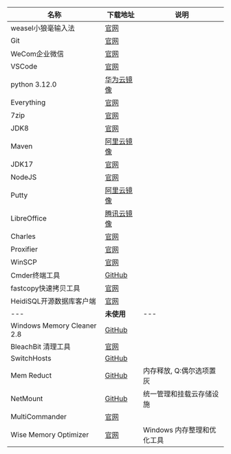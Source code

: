 | 名称                      | 下载地址                                                     | 说明       |
|-------------------------|------------------------------------------------------------|----------|
| weasel小狼毫输入法          | [官网](https://rime.im/)                                    |          |
| Git                      | [官网](https://git-scm.com/download)                        |          |
| WeCom企业微信              | [官网](https://work.weixin.qq.com/)                          |          |
| VSCode                   | [官网](https://code.visualstudio.com/)                       |          |
| python 3.12.0            | [华为云镜像](https://mirrors.huaweicloud.com/python/3.12.0/)      |          |
| Everything               | [官网](https://www.voidtools.com/zh-cn/)                     |          |
| 7zip                     | [官网](https://sparanoid.com/lab/7z/)                        |          |
| JDK8                     | [官网](https://www.oracle.com/java/technologies/downloads/#java8-windows) |          |
| Maven                    | [阿里云镜像](https://mirrors.aliyun.com/apache/maven/maven-3/3.9.5/binaries/) |          |
| JDK17                    | [官网](https://www.oracle.com/java/technologies/downloads/#jdk17-windows) |          |
| NodeJS                   | [官网](http://www.nodejs.com.cn/)                            |          |
| Putty                    | [阿里云镜像](https://mirrors.aliyun.com/putty/latest.html)         |          |
| LibreOffice              | [腾讯云镜像](https://mirrors.cloud.tencent.com/libreoffice/libreoffice/stable/) |          |
| Charles                  | [官网](https://www.charlesproxy.com/latest-release/download.do) |          |
| Proxifier                | [官网](http://www.proxifier.com/)                            |          |
| WinSCP                   | [官网](https://winscp.net/eng/download.php)                  |          |
| Cmder终端工具              | [GitHub](https://github.com/cmderdev/cmder/releases)           |          |
| fastcopy快速拷贝工具         | [官网](https://fastcopy.jp/)                                 |          |
| HeidiSQL开源数据库客户端     | [官网](https://www.heidisql.com/)                            |          |
|---|**未使用**|---|
| Windows Memory Cleaner 2.8 | [GitHub](https://github.com/IgorMundstein/WinMemoryCleaner/)  |      |
| BleachBit 清理工具          | [官网](https://www.bleachbit.org/)                           |      |
| SwitchHosts              | [GitHub](https://github.com/oldj/SwitchHosts/releases)         |      |
| Mem Reduct          | [GitHub](https://github.com/henrypp/memreduct)                 |    内存释放, Q:偶尔选项置灰      |
| NetMount | [GitHub](https://github.com/VirtualHotBar/NetMount) |统一管理和挂载云存储设施|
| MultiCommander           | [官网](http://multicommander.com/downloads)                  |          |
| Wise Memory Optimizer | [官网](https://www.wisecleaner.com.cn/wise-memory-optimizer.html)| Windows 内存整理和优化工具|
